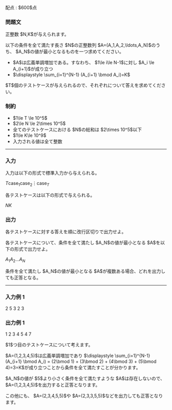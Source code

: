 
<div>

<span>

<span>

<p>
配点 : $600$点
</p>

<div>

<section>

### **問題文**

<p>
正整数 $N,K$が与えられます。
</p>

<p>
以下の条件を全て満たす長さ $N$の正整数列 $A=(A_1,A_2,\ldots,A_N)$のうち、 $A_N$の値が最小となるものを一つ求めてください。
</p>

<ul>

<li>
$A$は広義単調増加である。すなわち、 $1\le i\le N-1$に対し $A_i \le A_{i+1}$が成り立つ
</li>

<li>
$\displaystyle \sum_{i=1}^{N-1} (A_{i+1} \bmod A_i)=K$
</li>

</ul>

<p>
$T$個のテストケースが与えられるので、それぞれについて答えを求めてください。
</p>

</section>

</div>

<div>

<section>

### **制約**

<ul>

<li>
$1\le T \le 10^5$
</li>

<li>
$2\le N \le 2\times 10^5$
</li>

<li>
全てのテストケースにおける $N$の総和は $2\times 10^5$以下
</li>

<li>
$1\le K\le 10^9$
</li>

<li>
入力される値は全て整数
</li>

</ul>

</section>

</div>

---

<div>

<div>

<section>

### **入力**

<p>
入力は以下の形式で標準入力から与えられる。
</p>

<div>

$T$$\text{case}_1$$\text{case}_2$$\vdots$$\text{case}_T$
</div>

<p>
各テストケースは以下の形式で与えられる。
</p>

<div>

$N$$K$
</div>

</section>

</div>

<div>

<section>

### **出力**

<p>
各テストケースに対する答えを順に改行区切りで出力せよ。
</p>

<p>
各テストケースについて、条件を全て満たし $A_N$の値が最小となる $A$を以下の形式で出力せよ。
</p>

<div>

$A_1$$A_2$$\ldots$$A_N$
</div>

<p>
条件を全て満たし $A_N$の値が最小となる $A$が複数ある場合、どれを出力しても正答となる。
</p>

</section>

</div>

</div>

---

<div>

<section>

### **入力例 1**

<div>

2
5 3
2 3

</div>

</section>

</div>

<div>

<section>

### **出力例 1**

<div>

1 2 3 4 5
4 7

</div>

<p>
$1$つ目のテストケースについて考えます。
</p>

<p>
$A=(1,2,3,4,5)$は広義単調増加であり $\displaystyle \sum_{i=1}^{N-1} (A_{i+1} \bmod A_i) = (2\bmod 1) + (3\bmod 2) + (4\bmod 3) + (5\bmod 4)=3=K$が成り立つことから条件を全て満たすことが分かります。
</p>

<p>
$A_N$の値が $5$より小さく条件を全て満たすような $A$は存在しないので、$A=(1,2,3,4,5)$を出力すると正答となります。
</p>

<p>
この他にも、 $A=(2,3,4,5,5)$や $A=(2,3,3,5,5)$などを出力しても正答となります。
</p>

</section>

</div>

</span>

</span>

</div>
